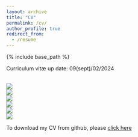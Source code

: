 ```yaml
---
layout: archive
title: "CV"
permalink: /cv/
author_profile: true
redirect_from:
  - /resume
---
```


{% include base_path %}

Curriculum vitæ up date: 09(sept)/02/2024

<br/><img src='/images/CV_Stenger_Pierre_Louis_01.png'>
<br/><img src='/images/CV_Stenger_Pierre_Louis_02.png'>
<br/><img src='/images/CV_Stenger_Pierre_Louis_03.png'>
<br/><img src='/images/CV_Stenger_Pierre_Louis_04.png'>
<br/><img src='/images/CV_Stenger_Pierre_Louis_05.png'>
<br/><img src='/images/CV_Stenger_Pierre_Louis_06.png'>

To download my CV from github, please [click here](https://github.com/PLStenger/plstenger.github.io/blob/master/files/CV_Stenger_Pierre_Louis.pdf)
